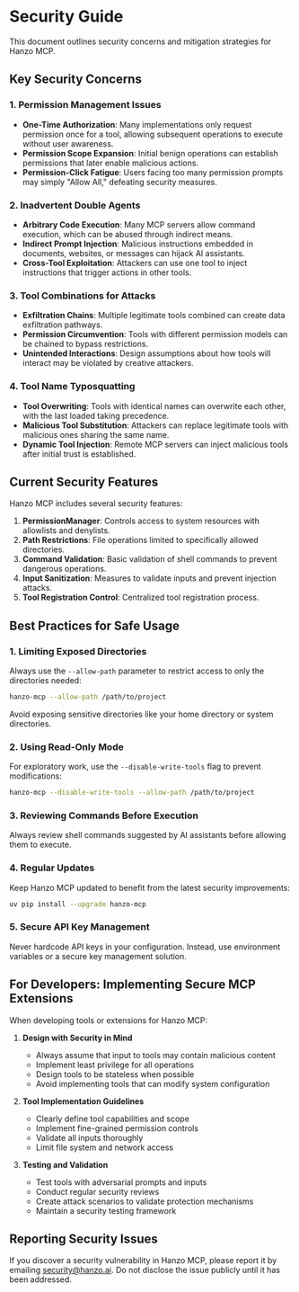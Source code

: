 # Security Guide

This document outlines security concerns and mitigation strategies for Hanzo MCP.

## Key Security Concerns

### 1. Permission Management Issues

- **One-Time Authorization**: Many implementations only request permission once for a tool, allowing subsequent operations to execute without user awareness.
- **Permission Scope Expansion**: Initial benign operations can establish permissions that later enable malicious actions.
- **Permission-Click Fatigue**: Users facing too many permission prompts may simply "Allow All," defeating security measures.

### 2. Inadvertent Double Agents

- **Arbitrary Code Execution**: Many MCP servers allow command execution, which can be abused through indirect means.
- **Indirect Prompt Injection**: Malicious instructions embedded in documents, websites, or messages can hijack AI assistants.
- **Cross-Tool Exploitation**: Attackers can use one tool to inject instructions that trigger actions in other tools.

### 3. Tool Combinations for Attacks

- **Exfiltration Chains**: Multiple legitimate tools combined can create data exfiltration pathways.
- **Permission Circumvention**: Tools with different permission models can be chained to bypass restrictions.
- **Unintended Interactions**: Design assumptions about how tools will interact may be violated by creative attackers.

### 4. Tool Name Typosquatting

- **Tool Overwriting**: Tools with identical names can overwrite each other, with the last loaded taking precedence.
- **Malicious Tool Substitution**: Attackers can replace legitimate tools with malicious ones sharing the same name.
- **Dynamic Tool Injection**: Remote MCP servers can inject malicious tools after initial trust is established.

## Current Security Features

Hanzo MCP includes several security features:

1. **PermissionManager**: Controls access to system resources with allowlists and denylists.
2. **Path Restrictions**: File operations limited to specifically allowed directories.
3. **Command Validation**: Basic validation of shell commands to prevent dangerous operations.
4. **Input Sanitization**: Measures to validate inputs and prevent injection attacks.
5. **Tool Registration Control**: Centralized tool registration process.

## Best Practices for Safe Usage

### 1. Limiting Exposed Directories

Always use the `--allow-path` parameter to restrict access to only the directories needed:

```bash
hanzo-mcp --allow-path /path/to/project
```

Avoid exposing sensitive directories like your home directory or system directories.

### 2. Using Read-Only Mode

For exploratory work, use the `--disable-write-tools` flag to prevent modifications:

```bash
hanzo-mcp --disable-write-tools --allow-path /path/to/project
```

### 3. Reviewing Commands Before Execution

Always review shell commands suggested by AI assistants before allowing them to execute.

### 4. Regular Updates

Keep Hanzo MCP updated to benefit from the latest security improvements:

```bash
uv pip install --upgrade hanzo-mcp
```

### 5. Secure API Key Management

Never hardcode API keys in your configuration. Instead, use environment variables or a secure key management solution.

## For Developers: Implementing Secure MCP Extensions

When developing tools or extensions for Hanzo MCP:

1. **Design with Security in Mind**
   - Always assume that input to tools may contain malicious content
   - Implement least privilege for all operations
   - Design tools to be stateless when possible
   - Avoid implementing tools that can modify system configuration

2. **Tool Implementation Guidelines**
   - Clearly define tool capabilities and scope
   - Implement fine-grained permission controls
   - Validate all inputs thoroughly
   - Limit file system and network access

3. **Testing and Validation**
   - Test tools with adversarial prompts and inputs
   - Conduct regular security reviews
   - Create attack scenarios to validate protection mechanisms
   - Maintain a security testing framework

## Reporting Security Issues

If you discover a security vulnerability in Hanzo MCP, please report it by emailing [security@hanzo.ai](mailto:security@hanzo.ai). Do not disclose the issue publicly until it has been addressed.